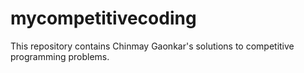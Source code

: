 # mycompetitivecoding
This repository contains Chinmay Gaonkar's solutions to competitive programming problems.
